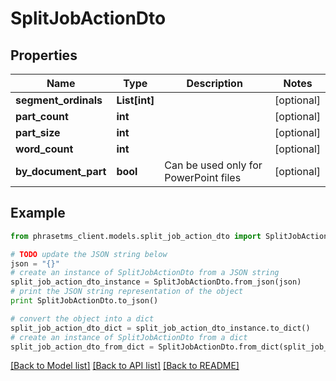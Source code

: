 # SplitJobActionDto

## Properties

| Name                 | Type          | Description                           | Notes      |
| -------------------- | ------------- | ------------------------------------- | ---------- |
| **segment_ordinals** | **List[int]** |                                       | [optional] |
| **part_count**       | **int**       |                                       | [optional] |
| **part_size**        | **int**       |                                       | [optional] |
| **word_count**       | **int**       |                                       | [optional] |
| **by_document_part** | **bool**      | Can be used only for PowerPoint files | [optional] |

## Example

```python
from phrasetms_client.models.split_job_action_dto import SplitJobActionDto

# TODO update the JSON string below
json = "{}"
# create an instance of SplitJobActionDto from a JSON string
split_job_action_dto_instance = SplitJobActionDto.from_json(json)
# print the JSON string representation of the object
print SplitJobActionDto.to_json()

# convert the object into a dict
split_job_action_dto_dict = split_job_action_dto_instance.to_dict()
# create an instance of SplitJobActionDto from a dict
split_job_action_dto_from_dict = SplitJobActionDto.from_dict(split_job_action_dto_dict)
```

[[Back to Model list]](../README.md#documentation-for-models) [[Back to API list]](../README.md#documentation-for-api-endpoints) [[Back to README]](../README.md)
